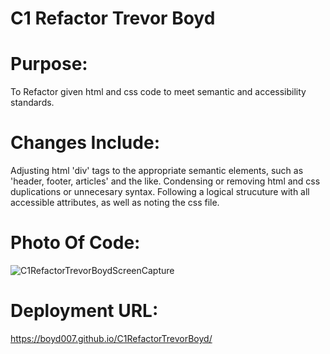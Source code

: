 # C1 Refactor Trevor Boyd

# Purpose:

To Refactor given html and css code to meet semantic and accessibility standards.

# Changes Include:  

Adjusting html 'div' tags to the appropriate semantic elements, such as 'header, footer, articles' and the like. Condensing or removing html and css duplications or unnecesary syntax. Following a logical strucuture with all accessible attributes, as well as noting the css file. 

# Photo Of Code: 

![C1RefactorTrevorBoydScreenCapture](https://user-images.githubusercontent.com/105176171/173433306-f6e38063-c173-4877-8fa7-61bde1af99a1.jpg)

# Deployment URL:
https://boyd007.github.io/C1RefactorTrevorBoyd/
